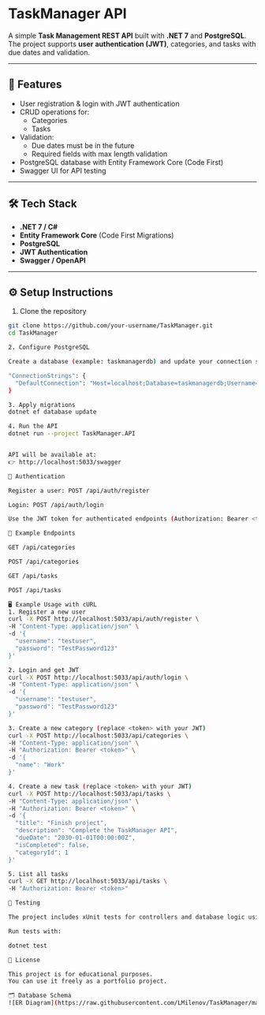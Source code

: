 # TaskManager API

A simple **Task Management REST API** built with **.NET 7** and **PostgreSQL**.  
The project supports **user authentication (JWT)**, categories, and tasks with due dates and validation.  

---

## 🚀 Features
- User registration & login with JWT authentication
- CRUD operations for:
  - Categories
  - Tasks
- Validation:
  - Due dates must be in the future
  - Required fields with max length validation
- PostgreSQL database with Entity Framework Core (Code First)
- Swagger UI for API testing

---

## 🛠️ Tech Stack
- **.NET 7 / C#**
- **Entity Framework Core** (Code First Migrations)
- **PostgreSQL**
- **JWT Authentication**
- **Swagger / OpenAPI**

---

## ⚙️ Setup Instructions

1. Clone the repository
```bash
git clone https://github.com/your-username/TaskManager.git
cd TaskManager

2. Configure PostgreSQL

Create a database (example: taskmanagerdb) and update your connection string in appsettings.json:

"ConnectionStrings": {
  "DefaultConnection": "Host=localhost;Database=taskmanagerdb;Username=postgres;Password=yourpassword"
}

3. Apply migrations
dotnet ef database update

4. Run the API
dotnet run --project TaskManager.API


API will be available at:
👉 http://localhost:5033/swagger

🔑 Authentication

Register a user: POST /api/auth/register

Login: POST /api/auth/login

Use the JWT token for authenticated endpoints (Authorization: Bearer <token>).

📌 Example Endpoints

GET /api/categories

POST /api/categories

GET /api/tasks

POST /api/tasks

🖥️ Example Usage with cURL
1. Register a new user
curl -X POST http://localhost:5033/api/auth/register \
-H "Content-Type: application/json" \
-d '{
  "username": "testuser",
  "password": "TestPassword123"
}'

2. Login and get JWT
curl -X POST http://localhost:5033/api/auth/login \
-H "Content-Type: application/json" \
-d '{
  "username": "testuser",
  "password": "TestPassword123"
}'

3. Create a new category (replace <token> with your JWT)
curl -X POST http://localhost:5033/api/categories \
-H "Content-Type: application/json" \
-H "Authorization: Bearer <token>" \
-d '{
  "name": "Work"
}'

4. Create a new task (replace <token> with your JWT)
curl -X POST http://localhost:5033/api/tasks \
-H "Content-Type: application/json" \
-H "Authorization: Bearer <token>" \
-d '{
  "title": "Finish project",
  "description": "Complete the TaskManager API",
  "dueDate": "2030-01-01T00:00:00Z",
  "isCompleted": false,
  "categoryId": 1
}'

5. List all tasks
curl -X GET http://localhost:5033/api/tasks \
-H "Authorization: Bearer <token>"

🧪 Testing

The project includes xUnit tests for controllers and database logic using InMemoryDb.

Run tests with:

dotnet test

📄 License

This project is for educational purposes.
You can use it freely as a portfolio project.

🗂️ Database Schema
![ER Diagram](https://raw.githubusercontent.com/LMilenov/TaskManager/main/docs/taskmanager_er_diagram.png)
